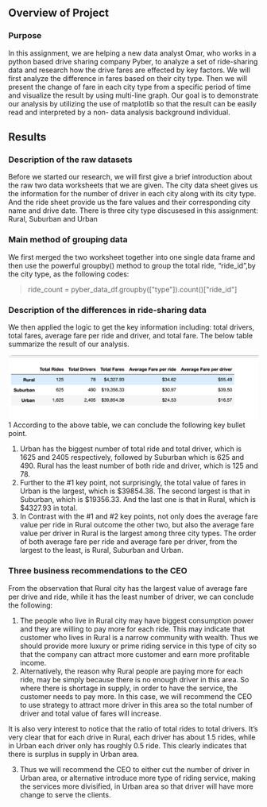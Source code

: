 ## Overview of Project

### Purpose
In this assignment, we are helping a new data analyst Omar, who works in a python based drive sharing company Pyber, to analyze a set of ride-sharing data and research how the drive fares are effected by key factors. We will first analyze the difference in fares based on their city type. Then we will present the change of fare in each city type from a specific period of time and visualize the result by using multi-line graph. Our goal is to demonstrate our analysis by utilizing the use of matplotlib so that the result can be easily read and interpreted by a non- data analysis background individual.

## Results

### Description of the raw datasets
Before we started our research, we will first give a brief introduction about the raw two data worksheets that we are given. The city data sheet gives us the information for the number of driver in each city along with its city type. And the ride sheet provide us the fare values and their corresponding city name and drive date. There is three city type discusesed in this assignment: Rural, Suburban and Urban

### Main method of grouping data
We first merged the two worksheet together into one single data frame and then use the powerful groupby() method to group the total ride, “ride_id”,by the city type, as the following codes:

> ride_count = pyber_data_df.groupby(["type"]).count()["ride_id"]
>

### Description of the differences in ride-sharing data
We then applied the logic to get the key information including: total drivers, total fares, average fare per ride and driver, and total fare. The below table summarize the result of our analysis. 

![](compare_with_citytype.png)
1[](Chanllengefinal.png)
According to the above table, we can conclude the following key bullet point.

1) Urban has the biggest number of total ride and total driver, which is 1625 and 2405 respectively, followed by Suburban which is 625 and 490. Rural has the least number of both ride and driver, which is 125 and 78.
2) Further to the #1 key point, not surprisingly, the total value of fares in Urban is the largest, which is $39854.38. The second largest is that in Suburban, which is $19356.33. And the last one is that in Rural, which is $4327.93 in total. 
3) In Contrast with the #1 and #2 key points, not only does the average fare value per ride in Rural outcome the other two, but also the average fare value per driver in Rural is the largest among three city types. The order of both average fare per ride and average fare per driver, from the largest to the least, is Rural, Suburban and Urban.

### Three business recommendations to the CEO

From the observation that Rural city has the largest value of average fare per drive and ride, while it has the least number of driver, we can conclude the following:

1) The people who live in Rural city may have biggest consumption power and they are willing to pay more for each ride. This may indicate that customer who lives in Rural is a narrow community with wealth. Thus we should provide more luxury or prime riding service in this type of city so that the company can attract more customer and earn more profitable income.
2) Alternatively, the reason why Rural people are paying more for each ride, may be simply because there is no enough driver in this area. So where there is shortage in supply, in order to have the service, the customer needs to pay more. In this case, we will recommend the CEO to use strategy to attract more driver in this area so the total number of driver and total value of fares will increase.

It is also very interest to notice that the ratio of total rides to total drivers. It’s very clear that for each drive in Rural, each driver has about 1.5 rides, while in Urban each driver only has roughly 0.5 ride. This clearly indicates that there is surplus in supply in Urban area. 

3) Thus we will recommend the CEO to either cut the number of driver in Urban area, or alternative introduce more type of riding service, making the services more divisified, in Urban area so that driver will have more change to serve the clients. 
